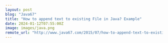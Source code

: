 ```yaml
---
layout: post
blog: "Java67"
title: "How to append text to existing File in Java? Example"
date: 2024-01-12T07:55:00Z
image: images/java.png
remote_url: "http://www.java67.com/2015/07/how-to-append-text-to-existing-file-in-java-example.html"
---
```

